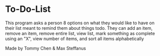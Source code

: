 # To-Do-List

This program asks a person 8 options on what they would like to have on their list meant to remind them about things todo.
They can add an item, remove an item, remove entire list, view list, mark something as complete using an "X", view number of items, and sort all items alphabetically

Made by Tommy Chen & Max Steffanus
